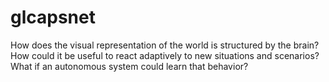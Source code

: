 # glcapsnet
How does the visual representation of the world is structured by the brain? How could it be useful to react adaptively to new situations and scenarios? What if an autonomous system could learn that behavior?
